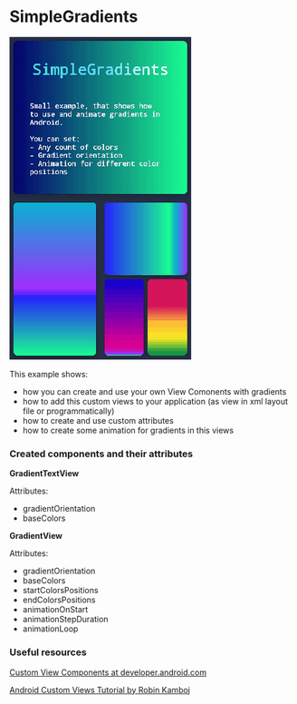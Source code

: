 # SimpleGradients
![screenshoot](https://github.com/GreyLabsDev/SimpleGradients/blob/master/animation.gif)

This example shows:
- how you can create and use your own View Comonents with gradients
- how to add this custom views to your application (as view in xml layout file or programmatically)
- how to create and use custom attributes
- how to create some animation for gradients in this views

### Created components and their attributes

**GradientTextView**

Attributes:
 - gradientOrientation
 - baseColors
 
**GradientView**

Attributes:
 - gradientOrientation
 - baseColors
 - startColorsPositions
 - endColorsPositions
 - animationOnStart
 - animationStepDuration
 - animationLoop

### Useful resources

[Custom View Components at developer.android.com](https://github.com/mdbloice/Augmentor)

[Android Custom Views Tutorial by Robin Kamboj](https://github.com/mdbloice/Augmentor)
